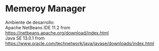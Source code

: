# Memeroy Manager

Ambiente de desarrollo:<br/>
Apache NetBeans IDE 11.2 from https://netbeans.apache.org/download/index.html<br/>
Java SE 13.0.1 from https://www.oracle.com/technetwork/java/javase/downloads/index.html<br/>
